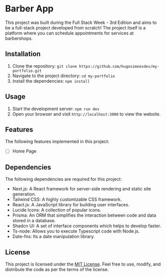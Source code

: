# Barber App

This project was built during the Full Stack Week - 3rd Edition and aims to be a full-stack project developed from scratch! The project itself is a platform where you can schedule appointments for services at barbershops.

## Installation

1. Clone the repository: `git clone https://github.com/hugosimoesdev/my-portfolio.git`
2. Navigate to the project directory: `cd my-portfolio`
3. Install the dependencies: `npm install`

## Usage

1. Start the development server: `npm run dev`
2. Open your browser and visit `http://localhost:3000` to view the website.

## Features

The following features implemented in this project:

- [ ] Home Page

## Dependencies

The following dependencies are required for this project:

- Next.js: A React framework for server-side rendering and static site generation.
- Tailwind CSS: A highly customizable CSS framework.
- React.js: A JavaScript library for building user interfaces.
- Lucide Icons: A collection of popular icons.
- Prisma: An ORM that simplifies the interaction between code and data stored in a database.
- Shadcn UI: A set of interface components which helps to develop faster.
- Ts-node: Allows you to execute Typescript code with Node.js.
- Date-fns: Its a date manipulation library.

## License

This project is licensed under the [MIT License](https://opensource.org/licenses/MIT). Feel free to use, modify, and distribute the code as per the terms of the license.
